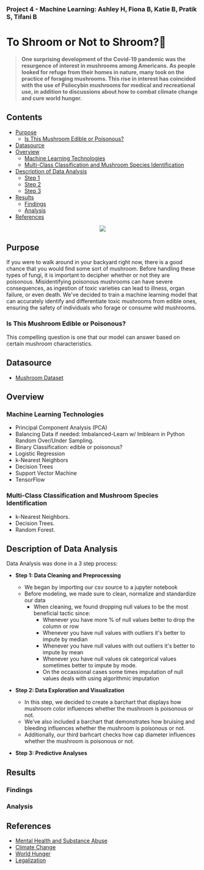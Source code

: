 ### Project 4 - Machine Learning: Ashley H, Fiona B, Katie B, Pratik S, Tifani B
# To Shroom or Not to Shroom?🍄 

> **One surprising development of the Covid-19 pandemic was the resurgence of interest in mushrooms among Americans.
As people looked for refuge from their homes in nature, many took on the practice of foraging mushrooms. This rise in interest has coincided with the use of Psilocybin mushrooms for medical and recreational use, in addition to discussions about how to combat climate change and cure world hunger.** 

## Contents
- [Purpose](#purpose)
    - [Is This Mushroom Edible or Poisonous?](#is-this-mushroom-edible-or-poisonous)
- [Datasource](#datasource)
- [Overview](#overview)
    - [Machine Learning Technologies](#machine-learning-technologies)
    - [Multi-Class Classification and Mushroom Species Identification](#multi-class-classification-and-mushroom-species-identification)
- [Description of Data Analysis](#description-of-data-analysis)
    - [Step 1](#step-1)
    - [Step 2](#step-2)
    - [Step 3](#step-3)
- [Results](#results)
    - [Findings](#findings)
    - [Analysis](#analysis)   
- [References](#references)

<p align="center">
  <img src="https://github.com/Ahoust7/Project-4/assets/119274891/8d830f86-812a-4305-bc59-8a31a9ec96a8" />
</p>

## Purpose
If you were to walk around in your backyard right now, there is a good chance that you would find some sort of mushroom. Before handling these types of fungi, it is important to decipher whether or not they are poisonous. Misidentifying poisonous mushrooms can have severe consequences, as ingestion of toxic varieties can lead to illness, organ failure, or even death. We've decided to train a machine learning model that can accurately identify and differentiate toxic mushrooms from edible ones, ensuring the safety of individuals who forage or consume wild mushrooms.

### Is This Mushroom Edible or Poisonous?
This compelling question is one that our model can answer based on certain mushroom characteristics.

## Datasource
- [Mushroom Dataset](https://archive.ics.uci.edu/ml/datasets/Secondary+Mushroom+Dataset)

## Overview

### Machine Learning Technologies
- Principal Component Analysis (PCA)
- Balancing Data if needed: Imbalanced-Learn w/ Imblearn in Python Random Over/Under Sampling.
- Binary Classification: edible or poisonous?
- Logistic Regression
- k-Nearest Neighbors
- Decision Trees
- Support Vector Machine
- TensorFlow

### Multi-Class Classification and Mushroom Species Identification
- k-Nearest Neighbors.
- Decision Trees.
- Random Forest.

## Description of Data Analysis
Data Analysis was done in a 3 step process:
- **Step 1: Data Cleaning and Preprocessing**
    - We began by importing our csv source to a jupyter notebook
    - Before modeling, we made sure to clean, normalize and standardize our data
        - When cleaning, we found dropping null values to be the most beneficial tactic since:
            - Whenever you have more % of null values better to drop the column or row
            - Whenever you have null values with outliers it's better to impute by median
            - Whenever you have null values with out outliers it's better to impute by mean
            - Whenever you have null values ok categorical values sometimes better to impute by mode.
            - On the occassional cases some times imputation of null values deals with using algorithmic imputation

- **Step 2: Data Exploration and Visualization**
    - In this step, we decided to create a barchart that displays how mushroom color influences whether the mushroom is poisonous or not.
    - We've also included a barchart that demonstrates how bruising and bleeding influences whether the mushroom is poisonous or not.
    - Additionally, our third barhcart checks how cap diameter influences whether the mushroom is poisonous or not.
    
- **Step 3: Predictive Analyses** 

## Results

### Findings

### Analysis

## References
- [Mental Health and Substance Abuse](https://www.vox.com/2014/12/22/7424477/mushrooms-research)
- [Climate Change](https://www.nytimes.com/interactive/2022/07/27/climate/climate-change-fungi.html)
- [World Hunger](https://www.ncbi.nlm.nih.gov/pmc/articles/PMC10213758/) 
- [Legalization](https://www.vox.com/future-perfect/21509465/psychedelic-magic-mushrooms-psilocybin-medical-legalization-decriminalization-oregon-washington-dc) 
